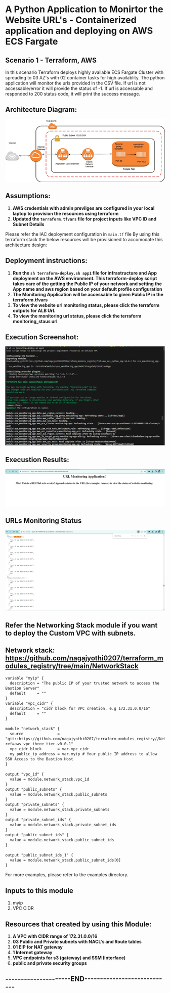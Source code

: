 # A Python Application to Monirtor the Website URL's - Containerized application and deploying on AWS ECS Fargate
## Scenario 1 - Terraform, AWS
In this scenario Terraform deploys highly available ECS Fargate Cluster with spreading to 03 AZ's with 02 container tasks for high availablity. The python application will monitor the urls provided in the CSV file. 
If url is not accessable/error it will provide the status of -1. If url is accessable and responded to 200 status code, it will print the success message.

## Architecture Diagram:
![Execution Results](./screenshots/Architecture_diagram.png)

## Assumptions:

1) **AWS credentials with admin previlges are configured in your local laptop to provision the resources using terraform**
2) **Updated the `terraform.tfvars` file for project inputs like VPC ID and Subnet Details**

Please refer the IAC deployment configuration in `main.tf` file
By using this terraform stack the below resources will be provisioned to accomodate this architecture design:

## Deployment instructions:
1) **Run the `sh terraform-deploy.sh app1` file for infrastructure and App deployment on the AWS environment. This terraform-deploy script takes care of the getting the Public IP of your network and setting the App name and aws region based on your default profile configuration**
2) **The Monitoring Application will be accessable to given Public IP in the terraform.tfvars**
3) **To view the  website url monitoring status, please click the terraform outputs for ALB Url.**
4) **To view the monitoring url status, please click the terraform monitoring_staus url**

## Execution Screenshot:
![Execution Screenshot](./screenshots/execution_screenshot.png)

## Execustion Results:
![Execution Results](./screenshots/ApplicationWebpage.png)

## URLs Monitoring Status
![Execution Results](./screenshots/URLsMonitoringStatus.png)



## Refer the Networking Stack module if you want to deploy the Custom VPC with subnets.

## Network stack: https://github.com/nagajyothi0207/terraform_modules_registry/tree/main/NetworkStack

```hcl
variable "myip" {
  description = "The public IP of your trusted network to access the Bastion Server"
  default     = ""
}
variable "vpc_cidr" {
  description = "cidr block for VPC creation, e.g 172.31.0.0/16"
  default     = ""
}

module "network_stack" {
  source               = "git::https://github.com/nagajyothi0207/terraform_modules_registry//Network_Stack?ref=aws_vpc_three_tier-v0.0.1"
  vpc_cidr_block       = var.vpc_cidr
  my_public_ip_address = var.myip # Your public IP address to allow SSH Access to the Bastion Host
}

output "vpc_id" {
  value = module.network_stack.vpc_id
}
output "public_subnets" {
  value = module.network_stack.public_subnets
}
output "private_subnets" {
  value = module.network_stack.private_subnets
}
output "private_subnet_ids" {
  value = module.network_stack.private_subnet_ids
}
output "public_subnet_ids" {
  value = module.network_stack.public_subnet_ids
}

output "public_subnet_ids_1" {
  value = module.network_stack.public_subnet_ids[0]
}

```

For more examples, please refer to the examples directory.

## Inputs to this module
1. myip
2. VPC CIDR 

## Resources that created by using this Module:
1) **A VPC with CIDR range of 172.31.0.0/16**
2) **03 Public and Private subnets with NACL's and Route tables**
3) **01 EIP for NAT gateway**
4) **1 Internet gateway**
5) **VPC endpoints for s3 (gateway) and SSM (Interface)**
6) **public and private security groups**


## ---------------------END----------------------------
